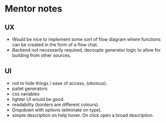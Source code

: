 # Mentor notes

## UX
* Would be nice to implement some sort of flow diagram where functions can be created in the form of a flow chat.
* Backend not necessarily required, decouple generator logic to allow for building from other sources.

## UI
* not to hide things / ease of access, (obvious).
* pallet generators
* css variables
* lighter UI would be good.
* readability (borders are different colours).
* Dropdown with options (eliminate on type).
* simple description on help hover. On click open a broad description.